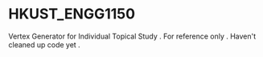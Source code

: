 # HKUST_ENGG1150
Vertex Generator for Individual Topical Study . For reference only . Haven't cleaned up code yet . 
